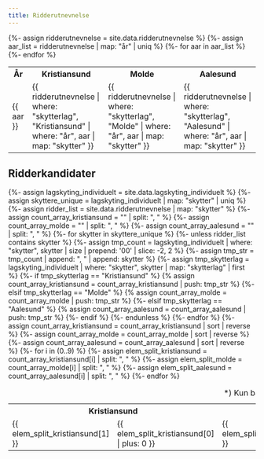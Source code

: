 ```yaml
---
title: Ridderutnevnelse
---
```


<table>
  <tr>
    <th>År</th>
    <th>Kristiansund</th>
    <th>Molde</th>
    <th>Aalesund</th>
  </tr>
{%- assign ridderutnevnelse = site.data.ridderutnevnelse %}
{%- assign aar_list = ridderutnevnelse | map: "år" | uniq %}
{%- for aar in aar_list %}
  <tr>
    <td>{{ aar }}</td>
    <td>{{ ridderutnevnelse | where: "skytterlag", "Kristiansund" | where: "år", aar | map: "skytter" }}</td>
    <td>{{ ridderutnevnelse | where: "skytterlag", "Molde" | where: "år", aar | map: "skytter" }}</td>
    <td>{{ ridderutnevnelse | where: "skytterlag", "Aalesund" | where: "år", aar | map: "skytter" }}</td>
  </tr>
{%- endfor %}
</table>

## Ridderkandidater
<table>
  <tr>
    <th colspan="2">Kristiansund</th>
    <th colspan="2">Molde</th>
    <th colspan="2">Aalesund</th>
  </tr>
{%- assign lagskyting_individuelt = site.data.lagskyting_individuelt %}
{%- assign skyttere_unique = lagskyting_individuelt | map: "skytter" | uniq %}
{%- assign ridder_list = site.data.ridderutnevnelse | map: "skytter" %}
{%- assign count_array_kristiansund = "" | split: ", " %}
{%- assign count_array_molde = "" | split: ", " %}
{%- assign count_array_aalesund = "" | split: ", " %}
{%- for skytter in skyttere_unique %}
  {%- unless ridder_list contains skytter %}
    {%- assign tmp_count = lagskyting_individuelt | where: "skytter", skytter | size | prepend: '00' | slice: -2, 2 %}
    {%- assign tmp_str = tmp_count | append: ", " | append: skytter %}
    {%- assign tmp_skytterlag = lagskyting_individuelt | where: "skytter", skytter | map: "skytterlag" | first %}
    {%- if tmp_skytterlag == "Kristiansund"  %}
      {% assign count_array_kristiansund = count_array_kristiansund | push: tmp_str %}
    {%- elsif tmp_skytterlag == "Molde" %}
      {% assign count_array_molde = count_array_molde | push: tmp_str %}
    {%- elsif tmp_skytterlag == "Aalesund" %}
      {% assign count_array_aalesund = count_array_aalesund | push: tmp_str %}
    {%- endif %}
  {%- endunless %}
{%- endfor %}
{%- assign count_array_kristiansund = count_array_kristiansund | sort | reverse %}
{%- assign count_array_molde = count_array_molde | sort | reverse %}
{%- assign count_array_aalesund = count_array_aalesund | sort | reverse %}
{%- for i in (0..9) %}
  {%- assign elem_split_kristiansund = count_array_kristiansund[i] | split: ", " %}
  {%- assign elem_split_molde = count_array_molde[i] | split: ", " %}
  {%- assign elem_split_aalesund = count_array_aalesund[i] | split: ", " %}
  <tr>
    <td>{{ elem_split_kristiansund[1] }}</td>
    <td>{{ elem_split_kristiansund[0] | plus: 0 }}</td>
    <td>{{ elem_split_molde[1] }}</td>
    <td>{{ elem_split_molde[0] | plus: 0 }}</td>
    <td>{{ elem_split_aalesund[1] }}</td>
    <td>{{ elem_split_aalesund[0] | plus: 0 }}</td>
  </tr>
{%- endfor %}
  <caption>*) Kun basert på innlagte resultater</caption>
</table>
